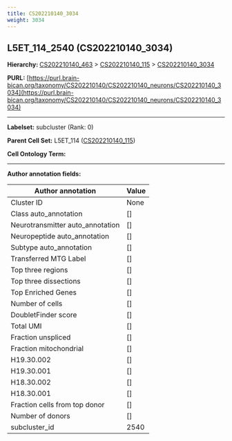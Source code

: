 ```yaml
---
title: CS202210140_3034
weight: 3034
---
```

## L5ET_114_2540 (CS202210140_3034)
<b>Hierarchy: </b>
[CS202210140_463](../CS202210140_463) >
[CS202210140_115](../CS202210140_115) >
[CS202210140_3034](../CS202210140_3034)

**PURL:** [https://purl.brain-bican.org/taxonomy/CS202210140/CS202210140_neurons/CS202210140_3034](https://purl.brain-bican.org/taxonomy/CS202210140/CS202210140_neurons/CS202210140_3034)

---


**Labelset:** subcluster (Rank: 0)

**Parent Cell Set:** L5ET_114 ([CS202210140_115](../CS202210140_115))



**Cell Ontology Term:** 

[MARKER GENES.]: #


---

[TRANSFERRED ANNOTATIONS.]: #


[AUTHOR ANNOTATION FIELDS.]: #


**Author annotation fields:**

| Author annotation | Value |
|-------------------|-------|
|Cluster ID|None|
|Class auto_annotation|[]|
|Neurotransmitter auto_annotation|[]|
|Neuropeptide auto_annotation|[]|
|Subtype auto_annotation|[]|
|Transferred MTG Label|[]|
|Top three regions|[]|
|Top three dissections|[]|
|Top Enriched Genes|[]|
|Number of cells|[]|
|DoubletFinder score|[]|
|Total UMI|[]|
|Fraction unspliced|[]|
|Fraction mitochondrial|[]|
|H19.30.002|[]|
|H19.30.001|[]|
|H18.30.002|[]|
|H18.30.001|[]|
|Fraction cells from top donor|[]|
|Number of donors|[]|
|subcluster_id|2540|
